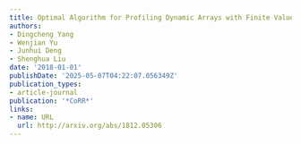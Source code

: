 ```yaml
---
title: Optimal Algorithm for Profiling Dynamic Arrays with Finite Values
authors:
- Dingcheng Yang
- Wenjian Yu
- Junhui Deng
- Shenghua Liu
date: '2018-01-01'
publishDate: '2025-05-07T04:22:07.056349Z'
publication_types:
- article-journal
publication: '*CoRR*'
links:
- name: URL
  url: http://arxiv.org/abs/1812.05306
---
```

